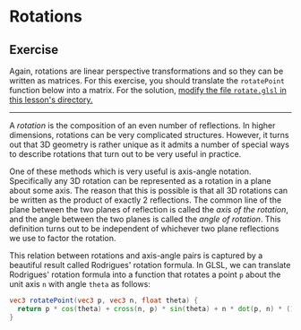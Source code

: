 # Rotations

## Exercise

Again, rotations are linear perspective transformations and so they can be written as matrices. For this exercise, you should translate the `rotatePoint` function below into a matrix. For the solution, <a href="/open/geom-5" target="_blank">modify the file `rotate.glsl` in this lesson's directory.</a>

***

A *rotation* is the composition of an even number of reflections. In higher dimensions, rotations can be very complicated structures.  However, it turns out that 3D geometry is rather unique as it admits a number of special ways to describe rotations that turn out to be very useful in practice.

One of these methods which is very useful is axis-angle notation.  Specifically any 3D rotation can be represented as a rotation in a plane about some axis.  The reason that this is possible is that all 3D rotations can be written as the product of exactly 2 reflections.  The common line of the plane between the two planes of reflection is called the *axis of the rotation*, and the angle between the two planes is called the *angle of rotation*.  This definition turns out to be independent of whichever two plane reflections we use to factor the rotation.

This relation between rotations and axis-angle pairs is captured by a beautiful result called Rodrigues' rotation formula.  In GLSL, we can translate Rodrigues' rotation formula into a function that rotates a point `p` about the unit axis `n` with angle `theta` as follows:

```glsl
vec3 rotatePoint(vec3 p, vec3 n, float theta) {
  return p * cos(theta) + cross(n, p) * sin(theta) + n * dot(p, n) * (1.0 - cos(theta));
}
```
